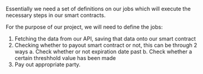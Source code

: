 Essentially we need a set of definitions on our jobs which will execute the necessary steps in our smart contracts.

For the purpose of our project, we will need to define the jobs:

1. Fetching the data from our API, saving that data onto our smart contract
2. Checking whether to payout smart contract or not, this can be through 2 ways
    a. Check whether or not expiration date past
    b. Check whether a certain threshhold value has been made
3. Pay out appropriate party.


